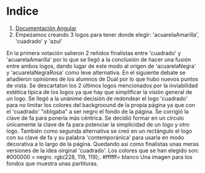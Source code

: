 # Indice

1. [Documentación Angular](docs/info/angular.md)
2. Empezamos creando 3 logos para tener donde elegir: 'acuarelaAmarilla', 'cuadrado' y 'azul'

En la primera votación salieron 2 reñidos finalistas entre 'cuadrado' y 'acuarelaAmarilla' por lo que se llegó a la conclusión de hacer una fusión entre ambos logos, dando lugar de este modo al origen de 'acuarelaNegra' y 'acuarelaNegraRosa' como leve alternativa. En el siguiente debate se añadieron opiniones de los alumnos de Dual por lo que hubo nuevos puntos de vista. Se descartaton los 2 últimos logos mencionados por la inviabilidad estética típica de los logos ya que hay que simplificar la visión general de un logo. Se llegó a la unánime decisión de redondear el logo 'cuadrado' para no limitar los colores del backgroound de la propia página ya que con el 'cuadrado' "obligaba" a ser negro el fondo de la página. Se corrigió la clave de fa para ponerla más céntrica. Se decidió formar en un círculo únicamente la clave de fa para potenciar la simplicidad de un logo y otro logo. También como segunda alternativa se creó en un rectángulo el logo con su clave de fa y su palabra 'contemporánica' para usarla en modo decorativa a lo largo de la página. Quedando así como finalistas unas meras versiones de la idea oirginal 'cuadrado'.
Los colores que se han elegido son: 
#000000 = negro.
rgb(228, 119, 119);.
#ffffff= blanco
Una imagen para los fondos que muestra unas partituras. 

